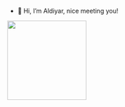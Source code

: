 - 👋 Hi, I’m Aldiyar, nice meeting you!
<img height="180em" src="https://github-readme-stats.vercel.app/api?username=aorak&show_icons=true&hide_border=true&&count_private=true&include_all_commits=true" />

<!---
aorak/aorak is a ✨ special ✨ repository because its `README.md` (this file) appears on your GitHub profile.
You can click the Preview link to take a look at your changes.
--->
